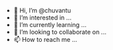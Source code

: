 - 👋 Hi, I’m @chuvantu
- 👀 I’m interested in ...
- 🌱 I’m currently learning ...
- 💞️ I’m looking to collaborate on ...
- 📫 How to reach me ...

<!---
chuvantu/chuvantu is a ✨ special ✨ repository because its `README.md` (this file) appears on your GitHub profile.
You can click the Preview link to take a look at your changes.
--->
